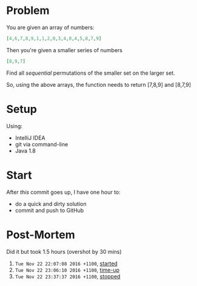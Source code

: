 
Problem
=======
You are given an array of numbers:
```json
[4,6,7,8,9,1,1,2,0,3,4,0,4,5,8,7,9]
```

Then you're given a smaller series of numbers
```json
[8,9,7]
```

Find all *sequential* permutations of the smaller set on the larger set.

So, using the above arrays, the function needs to return [7,8,9] and [8,7,9]

Setup
=====
Using:
- IntelliJ IDEA
- git via command-line
- Java 1.8

Start
=====
After *this* commit goes up, I have one hour to:
 - do a quick and dirty solution
 - commit and push to GitHub

Post-Mortem
===========
Did it but took 1.5 hours (overshot by 30 mins)

1. `Tue Nov 22 22:07:08 2016 +1100`, [started](https://github.com/ma-al/quickie-code/commit/4fb34f986c0e22c0e69799afcfdb767871aacd9b)
2. `Tue Nov 22 23:06:10 2016 +1100`, [time-up](https://github.com/ma-al/quickie-code/commit/5017b0f14db310ccc395e955260a2a1183835ae0)
3. `Tue Nov 22 23:37:37 2016 +1100`, [stopped](https://github.com/ma-al/quickie-code/commit/0b825e950305da14d1703792d5a00afd17833125)

